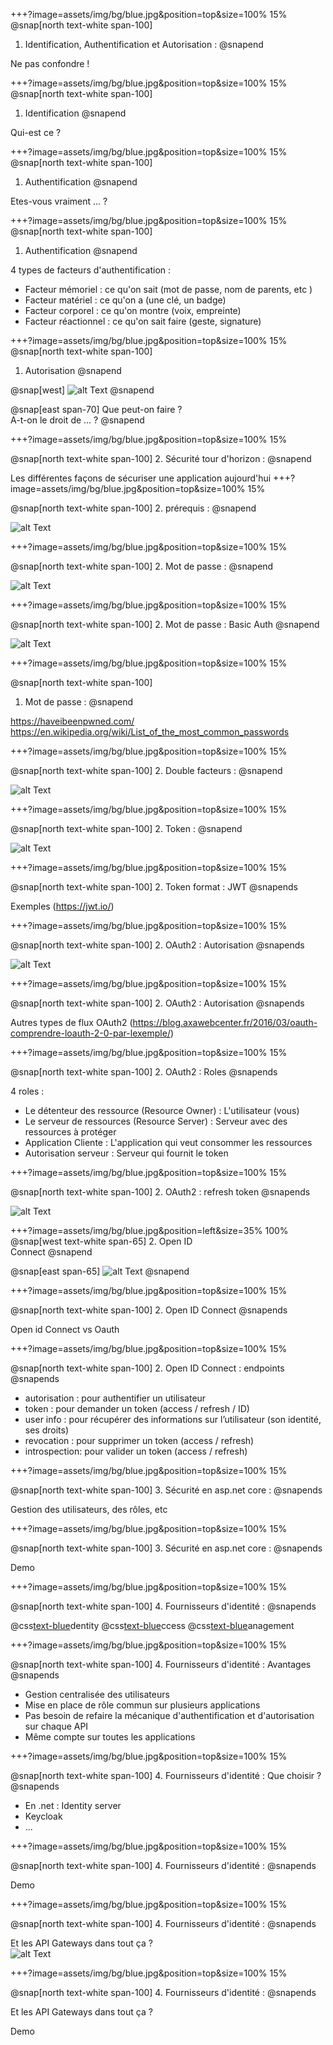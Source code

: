 +++?image=assets/img/bg/blue.jpg&position=top&size=100% 15%
@snap[north text-white span-100]
1. Identification, Authentification et Autorisation : 
@snapend

Ne pas confondre ! 

+++?image=assets/img/bg/blue.jpg&position=top&size=100% 15%
@snap[north text-white span-100]
1. Identification 
@snapend

Qui-est ce ? 

+++?image=assets/img/bg/blue.jpg&position=top&size=100% 15%
@snap[north text-white span-100]
1. Authentification 
@snapend

Etes-vous vraiment ... ? 

+++?image=assets/img/bg/blue.jpg&position=top&size=100% 15%
@snap[north text-white span-100]
1. Authentification 
@snapend

4 types de facteurs d'authentification : <br/>

 - Facteur mémoriel : ce qu'on sait (mot de passe, nom de parents, etc )
 - Facteur matériel : ce qu'on a (une clé, un badge)
 - Facteur corporel : ce qu'on montre (voix, empreinte)
 - Facteur réactionnel : ce qu'on sait faire (geste, signature)

+++?image=assets/img/bg/blue.jpg&position=top&size=100% 15%
@snap[north text-white span-100]
1. Autorisation 
@snapend

@snap[west]
![alt Text](assets/img/Approved.jpg)
@snapend

@snap[east span-70]
Que peut-on faire ? <br/>
A-t-on le droit de ... ? 
@snapend

+++?image=assets/img/bg/blue.jpg&position=top&size=100% 15%

@snap[north text-white span-100]
2. Sécurité tour d'horizon  : 
@snapend

Les différentes façons de sécuriser une application aujourd'hui
+++?image=assets/img/bg/blue.jpg&position=top&size=100% 15%

@snap[north text-white span-100]
2. prérequis : 
@snapend

![alt Text](assets/img/HTTP-HTTPS.jpg)

+++?image=assets/img/bg/blue.jpg&position=top&size=100% 15%

@snap[north text-white span-100]
2. Mot de passe : 
@snapend

![alt Text](assets/img/flow-cookie-session-large.jpg)

+++?image=assets/img/bg/blue.jpg&position=top&size=100% 15%

@snap[north text-white span-100]
2. Mot de passe : Basic Auth
@snapend

![alt Text](assets/img/BasicAuth.png)

+++?image=assets/img/bg/blue.jpg&position=top&size=100% 15%

@snap[north text-white span-100]
1. Mot de passe : 
@snapend

https://haveibeenpwned.com/ <br/>
https://en.wikipedia.org/wiki/List_of_the_most_common_passwords

+++?image=assets/img/bg/blue.jpg&position=top&size=100% 15%

@snap[north text-white span-100]
2. Double facteurs : 
@snapend

![alt Text](assets/img/double_factors.jpg)

+++?image=assets/img/bg/blue.jpg&position=top&size=100% 15%

@snap[north text-white span-100]
2. Token : 
@snapend

![alt Text](assets/img/flow-jwt-large.jpg)

+++?image=assets/img/bg/blue.jpg&position=top&size=100% 15%

@snap[north text-white span-100]
2.  Token format : JWT 
@snapends

Exemples (https://jwt.io/)


+++?image=assets/img/bg/blue.jpg&position=top&size=100% 15%

@snap[north text-white span-100]
2. OAuth2 : Autorisation
@snapends

![alt Text](assets/img/DiagSeqImplicite.png)

+++?image=assets/img/bg/blue.jpg&position=top&size=100% 15%

@snap[north text-white span-100]
2. OAuth2 : Autorisation
@snapends

Autres types de flux OAuth2 (https://blog.axawebcenter.fr/2016/03/oauth-comprendre-loauth-2-0-par-lexemple/)

+++?image=assets/img/bg/blue.jpg&position=top&size=100% 15%

@snap[north text-white span-100]
2. OAuth2 : Roles
@snapends

4 roles : 
- Le détenteur des ressource (Resource Owner) : L'utilisateur (vous)  
- Le serveur de ressources (Resource Server) : Serveur avec des ressources à protéger
- Application Cliente : L'application qui veut consommer les ressources 
- Autorisation serveur : Serveur qui fournit le token 

+++?image=assets/img/bg/blue.jpg&position=top&size=100% 15%

@snap[north text-white span-100]
2. OAuth2 : refresh token
@snapends

![alt Text](assets/img/refresh-token.png)

+++?image=assets/img/bg/blue.jpg&position=left&size=35% 100%
@snap[west text-white span-65]
2. Open ID </br> Connect 
@snapend


@snap[east span-65]
![alt Text](assets/img/flow.png)
@snapend

+++?image=assets/img/bg/blue.jpg&position=top&size=100% 15%

@snap[north text-white span-100]
2. Open ID Connect 
@snapends

Open id Connect vs Oauth 

+++?image=assets/img/bg/blue.jpg&position=top&size=100% 15%

@snap[north text-white span-100]
2. Open ID Connect : endpoints
@snapends

- autorisation : pour authentifier un utilisateur
- token : pour demander un token (access / refresh / ID)
- user info : pour récupérer des informations sur l’utilisateur (son identité, ses droits)
- revocation : pour supprimer un token (access / refresh)
- introspection: pour valider un token (access / refresh)
  
+++?image=assets/img/bg/blue.jpg&position=top&size=100% 15%

@snap[north text-white span-100]
3. Sécurité en asp.net core : 
@snapends

Gestion des utilisateurs, des rôles, etc

+++?image=assets/img/bg/blue.jpg&position=top&size=100% 15%

@snap[north text-white span-100]
3. Sécurité en asp.net core : 
@snapends

Demo 

+++?image=assets/img/bg/blue.jpg&position=top&size=100% 15%

@snap[north text-white span-100]
4. Fournisseurs d'identité : 
@snapends

@css[text-blue](I)dentity @css[text-blue](A)ccess @css[text-blue](M)anagement  

+++?image=assets/img/bg/blue.jpg&position=top&size=100% 15%

@snap[north text-white span-100]
4. Fournisseurs d'identité : Avantages
@snapends

- Gestion centralisée des utilisateurs 
- Mise en place de rôle commun sur plusieurs applications
- Pas besoin de refaire la mécanique d'authentification et d'autorisation sur chaque API 
- Même compte sur toutes les applications

+++?image=assets/img/bg/blue.jpg&position=top&size=100% 15%

@snap[north text-white span-100]
4. Fournisseurs d'identité : Que choisir ?
@snapends

- En .net : Identity server 
- Keycloak 
- ...

+++?image=assets/img/bg/blue.jpg&position=top&size=100% 15%

@snap[north text-white span-100]
4. Fournisseurs d'identité : 
@snapends

Demo 

+++?image=assets/img/bg/blue.jpg&position=top&size=100% 15%

@snap[north text-white span-100]
4. Fournisseurs d'identité : 
@snapends

Et les API Gateways dans tout ça ? <br/>
![alt Text](assets/img/ApiGatewayWithIdentity.png)

+++?image=assets/img/bg/blue.jpg&position=top&size=100% 15%

@snap[north text-white span-100]
4. Fournisseurs d'identité : 
@snapends

Et les API Gateways dans tout ça ? <br/>

Demo 